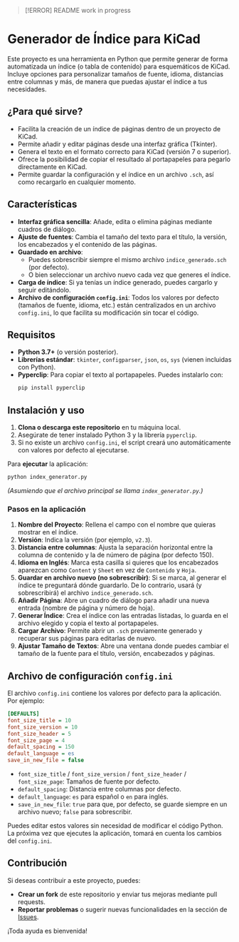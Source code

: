 >[!ERROR]
README work in progress

# Generador de Índice para KiCad

Este proyecto es una herramienta en Python que permite generar de forma automatizada un índice (o tabla de contenido) para esquemáticos de KiCad. Incluye opciones para personalizar tamaños de fuente, idioma, distancias entre columnas y más, de manera que puedas ajustar el índice a tus necesidades.

## ¿Para qué sirve?

- Facilita la creación de un índice de páginas dentro de un proyecto de KiCad.
- Permite añadir y editar páginas desde una interfaz gráfica (Tkinter).
- Genera el texto en el formato correcto para KiCad (versión 7 o superior).
- Ofrece la posibilidad de copiar el resultado al portapapeles para pegarlo directamente en KiCad.
- Permite guardar la configuración y el índice en un archivo `.sch`, así como recargarlo en cualquier momento.

## Características

- **Interfaz gráfica sencilla**: Añade, edita o elimina páginas mediante cuadros de diálogo.
- **Ajuste de fuentes**: Cambia el tamaño del texto para el título, la versión, los encabezados y el contenido de las páginas.
- **Guardado en archivo**:  
  - Puedes sobrescribir siempre el mismo archivo `indice_generado.sch` (por defecto).  
  - O bien seleccionar un archivo nuevo cada vez que generes el índice.
- **Carga de índice**: Si ya tenías un índice generado, puedes cargarlo y seguir editándolo.
- **Archivo de configuración `config.ini`**: Todos los valores por defecto (tamaños de fuente, idioma, etc.) están centralizados en un archivo `config.ini`, lo que facilita su modificación sin tocar el código.

## Requisitos

- **Python 3.7+** (o versión posterior).
- **Librerías estándar**: `tkinter`, `configparser`, `json`, `os`, `sys` (vienen incluidas con Python).
- **Pyperclip**: Para copiar el texto al portapapeles. Puedes instalarlo con:
  ```bash
  pip install pyperclip
  ```

## Instalación y uso

1. **Clona o descarga este repositorio** en tu máquina local.
2. Asegúrate de tener instalado Python 3 y la librería `pyperclip`.
3. Si no existe un archivo `config.ini`, el script creará uno automáticamente con valores por defecto al ejecutarse.

Para **ejecutar** la aplicación:

```bash
python index_generator.py
```

*(Asumiendo que el archivo principal se llama `index_generator.py`.)*

### Pasos en la aplicación

1. **Nombre del Proyecto**: Rellena el campo con el nombre que quieras mostrar en el índice.  
2. **Versión**: Indica la versión (por ejemplo, `v2.3`).  
3. **Distancia entre columnas**: Ajusta la separación horizontal entre la columna de contenido y la de número de página (por defecto 150).  
4. **Idioma en Inglés**: Marca esta casilla si quieres que los encabezados aparezcan como `Content` y `Sheet` en vez de `Contenido` y `Hoja`.  
5. **Guardar en archivo nuevo (no sobrescribir)**: Si se marca, al generar el índice te preguntará dónde guardarlo. De lo contrario, usará (y sobrescribirá) el archivo `indice_generado.sch`.  
6. **Añadir Página**: Abre un cuadro de diálogo para añadir una nueva entrada (nombre de página y número de hoja).  
7. **Generar Índice**: Crea el índice con las entradas listadas, lo guarda en el archivo elegido y copia el texto al portapapeles.  
8. **Cargar Archivo**: Permite abrir un `.sch` previamente generado y recuperar sus páginas para editarlas de nuevo.  
9. **Ajustar Tamaño de Textos**: Abre una ventana donde puedes cambiar el tamaño de la fuente para el título, versión, encabezados y páginas.

## Archivo de configuración `config.ini`

El archivo `config.ini` contiene los valores por defecto para la aplicación. Por ejemplo:

```ini
[DEFAULTS]
font_size_title = 10
font_size_version = 10
font_size_header = 5
font_size_page = 4
default_spacing = 150
default_language = es
save_in_new_file = false
```

- `font_size_title` / `font_size_version` / `font_size_header` / `font_size_page`: Tamaños de fuente por defecto.  
- `default_spacing`: Distancia entre columnas por defecto.  
- `default_language`: `es` para español o `en` para inglés.  
- `save_in_new_file`: `true` para que, por defecto, se guarde siempre en un archivo nuevo; `false` para sobrescribir.

Puedes editar estos valores sin necesidad de modificar el código Python. La próxima vez que ejecutes la aplicación, tomará en cuenta los cambios del `config.ini`.

## Contribución

Si deseas contribuir a este proyecto, puedes:

- **Crear un fork** de este repositorio y enviar tus mejoras mediante pull requests.
- **Reportar problemas** o sugerir nuevas funcionalidades en la sección de [Issues](../../issues).

¡Toda ayuda es bienvenida! 
